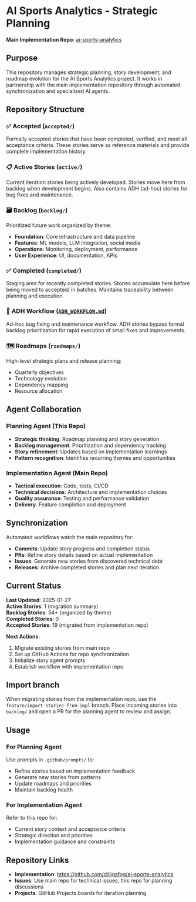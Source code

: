 # AI Sports Analytics - Strategic Planning

**Main Implementation Repo**: [ai-sports-analytics](https://github.com/dilligafog/ai-sports-analytics)

## Purpose

This repository manages strategic planning, story development, and roadmap evolution for the AI Sports Analytics project. It works in partnership with the main implementation repository through automated synchronization and specialized AI agents.

## Repository Structure

### ✅ **Accepted** (`accepted/`)
Formally accepted stories that have been completed, verified, and meet all acceptance criteria. These stories serve as reference materials and provide complete implementation history.

### 📋 **Active Stories** (`active/`)
Current iteration stories being actively developed. Stories move here from backlog when development begins. Also contains ADH (ad-hoc) stories for bug fixes and maintenance.

### 🗃️ **Backlog** (`backlog/`)
Prioritized future work organized by theme:
- **Foundation**: Core infrastructure and data pipeline
- **Features**: ML models, LLM integration, social media
- **Operations**: Monitoring, deployment, performance
- **User Experience**: UI, documentation, APIs

### ✅ **Completed** (`completed/`)
Staging area for recently completed stories. Stories accumulate here before being moved to accepted/ in batches. Maintains traceability between planning and execution.

### 🚀 **ADH Workflow** ([`ADH_WORKFLOW.md`](./ADH_WORKFLOW.md))
Ad-hoc bug fixing and maintenance workflow. ADH stories bypass formal backlog prioritization for rapid execution of small fixes and improvements.

### 🗺️ **Roadmaps** (`roadmaps/`)
High-level strategic plans and release planning:
- Quarterly objectives
- Technology evolution
- Dependency mapping
- Resource allocation

## Agent Collaboration

### Planning Agent (This Repo)
- **Strategic thinking**: Roadmap planning and story generation
- **Backlog management**: Prioritization and dependency tracking  
- **Story refinement**: Updates based on implementation learnings
- **Pattern recognition**: Identifies recurring themes and opportunities

### Implementation Agent (Main Repo)
- **Tactical execution**: Code, tests, CI/CD
- **Technical decisions**: Architecture and implementation choices
- **Quality assurance**: Testing and performance validation
- **Delivery**: Feature completion and deployment

## Synchronization

Automated workflows watch the main repository for:
- **Commits**: Update story progress and completion status
- **PRs**: Refine story details based on actual implementation
- **Issues**: Generate new stories from discovered technical debt
- **Releases**: Archive completed stories and plan next iteration

## Current Status

**Last Updated**: 2025-01-27  
**Active Stories**: 1 (migration summary)  
**Backlog Stories**: 54+ (organized by theme)  
**Completed Stories**: 0  
**Accepted Stories**: 19 (migrated from implementation repo)  

**Next Actions**:
1. Migrate existing stories from main repo
2. Set up GitHub Actions for repo synchronization
3. Initialize story agent prompts
4. Establish workflow with implementation repo

Import branch
--------------

When migrating stories from the implementation repo, use the `feature/import-stories-from-impl` branch. Place incoming stories into `backlog/` and open a PR for the planning agent to review and assign.

## Usage

### For Planning Agent
Use prompts in `.github/prompts/` to:
- Refine stories based on implementation feedback
- Generate new stories from patterns
- Update roadmaps and priorities
- Maintain backlog health

### For Implementation Agent
Refer to this repo for:
- Current story context and acceptance criteria
- Strategic direction and priorities
- Implementation guidance and constraints

## Repository Links

- **Implementation**: https://github.com/dilligafog/ai-sports-analytics
- **Issues**: Use main repo for technical issues, this repo for planning discussions
- **Projects**: GitHub Projects boards for iteration planning
